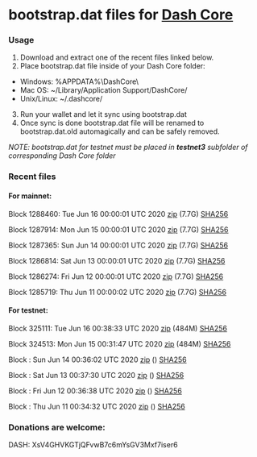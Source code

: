 # bootstrap.dat files for [Dash Core](https://github.com/dashpay/dash)

### Usage

1. Download and extract one of the recent files linked below.
2. Place bootstrap.dat file inside of your Dash Core folder:
 - Windows: %APPDATA%\DashCore\
 - Mac OS: ~/Library/Application Support/DashCore/
 - Unix/Linux: ~/.dashcore/
3. Run your wallet and let it sync using bootstrap.dat
4. Once sync is done bootstrap.dat file will be renamed to bootstrap.dat.old automagically and can be safely removed.

_NOTE: bootstrap.dat for testnet must be placed in **testnet3** subfolder of corresponding Dash Core folder_

### Recent files

#### For mainnet:

Block 1288460: Tue Jun 16 00:00:01 UTC 2020 [zip](https://dash-bootstrap.ams3.digitaloceanspaces.com/mainnet/2020-06-16/bootstrap.dat.zip) (7.7G) [SHA256](https://dash-bootstrap.ams3.digitaloceanspaces.com/mainnet/2020-06-16/sha256.txt)

Block 1287914: Mon Jun 15 00:00:01 UTC 2020 [zip](https://dash-bootstrap.ams3.digitaloceanspaces.com/mainnet/2020-06-15/bootstrap.dat.zip) (7.7G) [SHA256](https://dash-bootstrap.ams3.digitaloceanspaces.com/mainnet/2020-06-15/sha256.txt)

Block 1287365: Sun Jun 14 00:00:01 UTC 2020 [zip](https://dash-bootstrap.ams3.digitaloceanspaces.com/mainnet/2020-06-14/bootstrap.dat.zip) (7.7G) [SHA256](https://dash-bootstrap.ams3.digitaloceanspaces.com/mainnet/2020-06-14/sha256.txt)

Block 1286814: Sat Jun 13 00:00:01 UTC 2020 [zip](https://dash-bootstrap.ams3.digitaloceanspaces.com/mainnet/2020-06-13/bootstrap.dat.zip) (7.7G) [SHA256](https://dash-bootstrap.ams3.digitaloceanspaces.com/mainnet/2020-06-13/sha256.txt)

Block 1286274: Fri Jun 12 00:00:01 UTC 2020 [zip](https://dash-bootstrap.ams3.digitaloceanspaces.com/mainnet/2020-06-12/bootstrap.dat.zip) (7.7G) [SHA256](https://dash-bootstrap.ams3.digitaloceanspaces.com/mainnet/2020-06-12/sha256.txt)

Block 1285719: Thu Jun 11 00:00:02 UTC 2020 [zip](https://dash-bootstrap.ams3.digitaloceanspaces.com/mainnet/2020-06-11/bootstrap.dat.zip) (7.7G) [SHA256](https://dash-bootstrap.ams3.digitaloceanspaces.com/mainnet/2020-06-11/sha256.txt)


#### For testnet:

Block 325111: Tue Jun 16 00:38:33 UTC 2020 [zip](https://dash-bootstrap.ams3.digitaloceanspaces.com/testnet/2020-06-16/bootstrap.dat.zip) (484M) [SHA256](https://dash-bootstrap.ams3.digitaloceanspaces.com/testnet/2020-06-16/sha256.txt)

Block 324513: Mon Jun 15 00:31:47 UTC 2020 [zip](https://dash-bootstrap.ams3.digitaloceanspaces.com/testnet/2020-06-15/bootstrap.dat.zip) (484M) [SHA256](https://dash-bootstrap.ams3.digitaloceanspaces.com/testnet/2020-06-15/sha256.txt)

Block : Sun Jun 14 00:36:02 UTC 2020 [zip](https://dash-bootstrap.ams3.digitaloceanspaces.com/testnet/2020-06-14/bootstrap.dat.zip) () [SHA256](https://dash-bootstrap.ams3.digitaloceanspaces.com/testnet/2020-06-14/sha256.txt)

Block : Sat Jun 13 00:37:30 UTC 2020 [zip](https://dash-bootstrap.ams3.digitaloceanspaces.com/testnet/2020-06-13/bootstrap.dat.zip) () [SHA256](https://dash-bootstrap.ams3.digitaloceanspaces.com/testnet/2020-06-13/sha256.txt)

Block : Fri Jun 12 00:36:38 UTC 2020 [zip](https://dash-bootstrap.ams3.digitaloceanspaces.com/testnet/2020-06-12/bootstrap.dat.zip) () [SHA256](https://dash-bootstrap.ams3.digitaloceanspaces.com/testnet/2020-06-12/sha256.txt)

Block : Thu Jun 11 00:34:32 UTC 2020 [zip](https://dash-bootstrap.ams3.digitaloceanspaces.com/testnet/2020-06-11/bootstrap.dat.zip) () [SHA256](https://dash-bootstrap.ams3.digitaloceanspaces.com/testnet/2020-06-11/sha256.txt)


### Donations are welcome:

DASH: XsV4GHVKGTjQFvwB7c6mYsGV3Mxf7iser6
